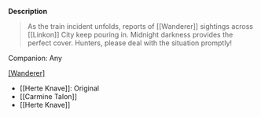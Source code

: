 **Description**
> As the train incident unfolds, reports of [[Wanderer]] sightings across [[Linkon]] City keep pouring in. Midnight darkness provides the perfect cover. Hunters, please deal with the situation promptly!

Companion: Any

[[Wanderer]](s)
* [[Herte Knave]]: Original
* [[Carmine Talon]]
* [[Herte Knave]]